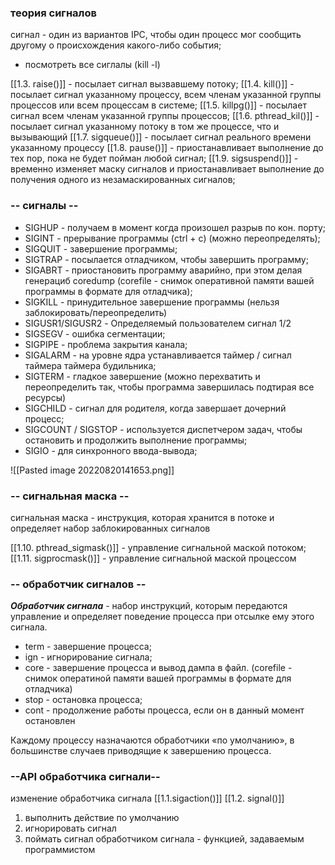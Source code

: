 ### теория сигналов
сигнал - один из вариантов IPC, чтобы один процесс мог сообщить другому о происхождения какого-либо события;

- посмотреть все сиглалы (kill -l)

[[1.3. raise()]] - посылает сигнал вызвавшему потоку;
[[1.4. kill()]] - посылает сигнал указанному процессу, всем членам указанной группы процессов или всем процессам в системе;
[[1.5. killpg()]] - посылает сигнал всем членам указанной группы процессов;
[[1.6. pthread_kil()]] - посылает сигнал указанному потоку в том же процессе, что и вызывающий
[[1.7. sigqueue()]] - посылает сигнал реального времени указанному процессу 
[[1.8. pause()]] - приостанавливает выполнение до тех пор, пока не будет пойман любой сигнал;
[[1.9. sigsuspend()]] - временно изменяет маску сигналов и приостанавливает выполнение до получения одного из незамаскированных сигналов;

### -- сигналы --
- SIGHUP - получаем в момент когда произошел разрыв по кон. порту;
- SIGINT - прерывание программы (ctrl + c) (можно переопределять);
- SIGQUIT - завершение программы; 
- SIGTRAP - посылается отладчиком, чтобы завершить программу;
- SIGABRT - приостановить программу аварийно, при этом делая генерациб coredump (corefile - снимок оперативной памяти вашей программы в формате для отладчика);
- SIGKILL - принудительное завершение программы (нельзя заблокировать/переопределить)
- SIGUSR1/SIGUSR2 - Определяемый пользователем сигнал 1/2
- SIGSEGV - ошибка сегментации;
- SIGPIPE - проблема закрытия канала;
- SIGALARM - на уровне ядра устанавливается таймер / сигнал таймера таймера будильника;
- SIGTERM - гладкое завершение (можно перехватить и переопределить так, чтобы программа завершилась подтирая все ресурсы)
- SIGCHILD - сигнал для родителя, когда завершает дочерний процесс;
- SIGCOUNT / SIGSTOP - используется диспетчером задач, чтобы остановить и продолжить выполнение программы;
- SIGIO - для синхронного ввода-вывода;

![[Pasted image 20220820141653.png]]
### -- сигнальная маска --

сигнальная маска - инструкция, которая хранится в потоке и определяет набор заблокированных сигналов

[[1.10. pthread_sigmask()]] - управление сигнальной маской потоком;
[[1.11. sigprocmask()]] - управление сигнальной маской процессом

### -- обработчик сигналов --
**_Обработчик сигнала_** - набор инструкций, которым передаются управление и определяет поведение процесса при отсылке ему этого сигнала. 
- term - завершение процесса;
- ign - игнорирование сигнала;
- core - завершение процесса и вывод дампа в файл. (corefile - снимок оператиной памяти вашей программы в формате для отладчика)
- stop - остановка процесса;
- cont - продолжение работы процесса, если он в данный момент остановлен

Каждому процессу назначаются обработчики «по умолчанию», в большинстве случаев приводящие к завершению процесса.

### --API обработчика сигнали--
изменение обработчика сигнала
[[1.1.sigaction()]]
[[1.2. signal()]]
1) выполнить действие по умолчанию
2) игнорировать сигнал
3) поймать сигнал обработчиком сигнала - функцией, задаваемым программистом
